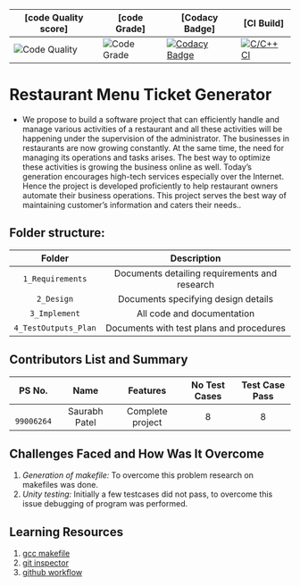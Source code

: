 

|[code Quality score]|[code Grade] | [Codacy Badge] | [CI Build] |
|------|-----|------|------|
|![Code Quality](https://www.code-inspector.com/project/27898/score/svg) | ![Code Grade](https://www.code-inspector.com/project/27898/status/svg)| [![Codacy Badge](https://app.codacy.com/project/badge/Grade/24855cab8f164952a0e0fb3f5076e760)](https://www.codacy.com/gh/saurabhpatel7/Stepin_Ticket-Reservation-System/dashboard?utm_source=github.com&amp;utm_medium=referral&amp;utm_content=saurabhpatel7/Stepin_Ticket-Reservation-System&amp;utm_campaign=Badge_Grade) | [![C/C++ CI](https://github.com/saurabhpatel7/Stepin_Ticket-Reservation-System/actions/workflows/C-build.yml/badge.svg)](https://github.com/saurabhpatel7/Stepin_Ticket-Reservation-System/actions/workflows/C-build.yml) |



# Restaurant Menu Ticket Generator
- We propose to build a software project that can efficiently handle and manage various activities of a restaurant and all these activities will be happening under the supervision of the administrator. The businesses in restaurants are now growing constantly. At the same time, the need for managing its operations and tasks arises. The best way to optimize these activities is growing the business online as well. Today’s generation encourages high-tech services especially over the Internet. Hence the project is developed proficiently to help restaurant owners automate their business operations. This project serves the best way of maintaining customer’s information and caters their needs..

## Folder structure:

| Folder | Description |
| :---: | :---: |
| `1_Requirements` | Documents detailing requirements and research |
| `2_Design` | Documents specifying design details |
| `3_Implement` | All code and documentation |
| `4_TestOutputs_Plan` | Documents with test plans and procedures |

## Contributors List and Summary

|PS No. |  Name   |    Features    |No Test Cases|Test Case Pass|
|:---:|:---:|:---:|:---:|:---:|
|` 99006264` | Saurabh Patel  | Complete project   | 8   | 8     |


## Challenges Faced and How Was It Overcome

1. *Generation of makefile:* To overcome this problem research on makefiles was done.
2. *Unity testing:* Initially a few testcases did not pass, to overcome this issue debugging of program was performed.

## Learning Resources
1. [gcc makefile](https://www3.ntu.edu.sg/home/ehchua/programming/cpp/gcc_make.html#zz-2.1)
2. [git inspector](https://github.com/ejwa/gitinspector.git)
3. [github workflow](https://docs.github.com/en/actions/learn-github-action)
